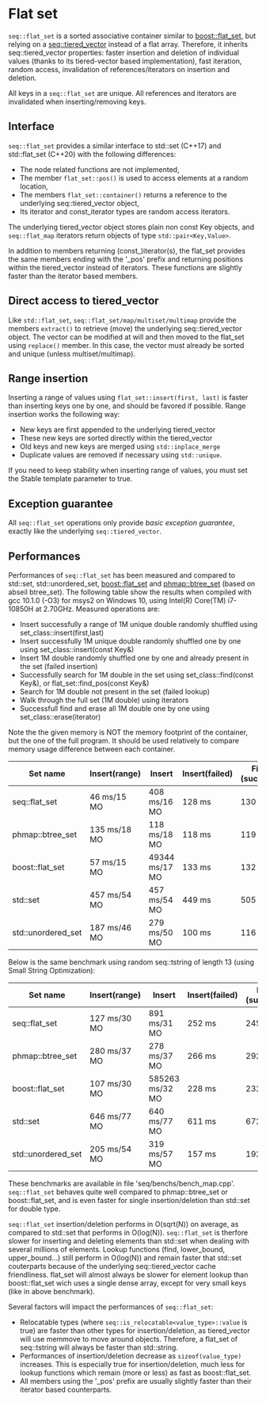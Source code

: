 # Flat set

``seq::flat_set`` is a sorted associative container similar to <a href="https://www.boost.org/doc/libs/1_64_0/doc/html/boost/container/flat_set.html">boost::flat_set</a>, but relying on a [seq::tiered_vector](tiered_vector.md) instead of a flat array.
Therefore, it inherits seq::tiered_vector  properties: faster insertion and deletion of individual values (thanks to its tiered-vector based implementation), fast iteration, random access, invalidation of references/iterators on insertion and deletion.

All keys in a ``seq::flat_set`` are unique.
All references and iterators are invalidated when inserting/removing keys.

## Interface

``seq::flat_set`` provides a similar interface to std::set (C++17) and std::flat_set (C++20) with the following differences:
-	The node related functions are not implemented,
-	The member `flat_set::pos()` is used to access elements at a random location,
-	The members `flat_set::container()` returns a reference to the underlying seq::tiered_vector object,
-	Its iterator and const_iterator types are random access iterators.

The underlying tiered_vector object stores plain non const Key objects, and `seq::flat_map` iterators return objects of type `std::pair<Key,Value>`.

In addition to members returning (const_)iterator(s), the flat_set provides the same members ending with the '_pos' prefix and returning positions within the tiered_vector instead of iterators. These functions are slightly faster than the iterator based members.


## Direct access to tiered_vector

Like `std::flat_set`, `seq::flat_set/map/multiset/multimap` provide the members `extract()` to retrieve (move) the underlying seq::tiered_vector object.
The vector can be modified at will and then moved to the flat_set using `replace()` member. In this case, the vector must already be sorted and unique (unless multiset/multimap).

## Range insertion

Inserting a range of values using `flat_set::insert(first, last)` is faster than inserting keys one by one, and should be favored if possible.
Range insertion works the following way:
-	New keys are first appended to the underlying tiered_vector
-	These new keys are sorted directly within the tiered_vector
-	Old keys and new keys are merged using `std::inplace_merge`
-	Duplicate values are removed if necessary using `std::unique`.

If you need to keep stability when inserting range of values, you must set the Stable template parameter to true.


## Exception guarantee

All ``seq::flat_set`` operations only provide *basic exception guarantee*, exactly like the underlying `seq::tiered_vector`.


## Performances

Performances of `seq::flat_set` has been measured and compared to std::set, std::unordered_set, <a href="https://www.boost.org/doc/libs/1_64_0/doc/html/boost/container/flat_set.html">boost::flat_set</a> and <a href="https://github.com/greg7mdp/parallel-hashmap">phmap::btree_set</a> (based on abseil btree_set). 
The following table show the results when compiled with gcc 10.1.0 (-O3) for msys2 on Windows 10, using Intel(R) Core(TM) i7-10850H at 2.70GHz. Measured operations are:
-	Insert successfully a range of 1M unique double randomly shuffled using set_class::insert(first,last)
-	Insert successfully 1M unique double randomly shuffled one by one using set_class::insert(const Key&)
-	Insert 1M double randomly shuffled one by one and already present in the set (failed insertion)
-	Successfully search for 1M double in the set using set_class::find(const Key&), or flat_set::find_pos(const Key&)
-	Search for 1M double not present in the set (failed lookup)
-	Walk through the full set (1M double) using iterators
-	Successfull find and erase all 1M double one by one using set_class::erase(iterator)

Note the the given memory is NOT the memory footprint of the container, but the one of the full program. It should be used relatively to compare memory usage difference between each container.

Set name                      |   Insert(range)    |       Insert       |Insert(failed) |Find (success) | Find (failed) |    Iterate    |     Erase     |
------------------------------|--------------------|--------------------|---------------|---------------|---------------|---------------|---------------|
seq::flat_set                 |    46 ms/15 MO     |    408 ms/16 MO    |    128 ms     |    130 ms     |    122 ms     |     1 ms      |    413 ms     |
phmap::btree_set              |    135 ms/18 MO    |    118 ms/18 MO    |    118 ms     |    119 ms     |    120 ms     |     3 ms      |    131 ms     |
boost::flat_set<T>            |    57 ms/15 MO     |   49344 ms/17 MO   |    133 ms     |    132 ms     |    127 ms     |     1 ms      |   131460 ms   |
std::set                      |    457 ms/54 MO    |    457 ms/54 MO    |    449 ms     |    505 ms     |    502 ms     |     92 ms     |    739 ms     |
std::unordered_set            |    187 ms/46 MO    |    279 ms/50 MO    |    100 ms     |    116 ms     |    155 ms     |     29 ms     |    312 ms     |

Below is the same benchmark using random seq::tstring of length 13 (using Small String Optimization):

Set name                      |   Insert(range)    |       Insert       |Insert(failed) |Find (success) | Find (failed) |    Iterate    |     Erase     |
------------------------------|--------------------|--------------------|---------------|---------------|---------------|---------------|---------------|
seq::flat_set                 |    127 ms/30 MO    |    891 ms/31 MO    |    252 ms     |    245 ms     |    240 ms     |     1 ms      |    904 ms     |
phmap::btree_set              |    280 ms/37 MO    |    278 ms/37 MO    |    266 ms     |    292 ms     |    279 ms     |     10 ms     |    292 ms     |
boost::flat_set<T>            |    107 ms/30 MO    |  585263 ms/32 MO   |    228 ms     |    232 ms     |    232 ms     |     0 ms      |   601541 ms   |
std::set                      |    646 ms/77 MO    |    640 ms/77 MO    |    611 ms     |    672 ms     |    710 ms     |     87 ms     |    798 ms     |
std::unordered_set            |    205 ms/54 MO    |    319 ms/57 MO    |    157 ms     |    192 ms     |    220 ms     |     34 ms     |    380 ms     |


These benchmarks are available in file 'seq/benchs/bench_map.cpp'.
`seq::flat_set` behaves quite well compared to phmap::btree_set or boost::flat_set, and is even faster for single insertion/deletion than std::set for double type.

`seq::flat_set` insertion/deletion performs in O(sqrt(N)) on average, as compared to std::set that performs in O(log(N)).
`seq::flat_set` is therfore slower for inserting and deleting elements than std::set when dealing with several millions of elements.
Lookup functions (find, lower_bound, upper_bound...) still perform in O(log(N)) and remain faster that std::set couterparts because of the underlying seq::tiered_vector cache friendliness.
flat_set will almost always be slower for element lookup than boost::flat_set wich uses a single dense array, except for very small keys (like in above benchmark).

Several factors will impact the performances of `seq::flat_set`:
-	Relocatable types (where `seq::is_relocatable<value_type>::value` is true) are faster than other types for insertion/deletion, as tiered_vector will use memmove to move around objects. Therefore, a flat_set of seq::tstring will always be faster than std::string.
-	Performances of insertion/deletion decrease as `sizeof(value_type)` increases. This is especially true for insertion/deletion, much less for lookup functions which remain (more or less) as fast as boost::flat_set.
-	All members using the '_pos' prefix are usually slightly faster than their iterator based counterparts.
